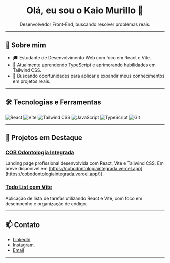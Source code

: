 <h1 align="center">Olá, eu sou o Kaio Murillo 👋</h1>

<p align="center">
  Desenvolvedor Front-End, buscando resolver problemas reais.
</p>

---

## 🚀 Sobre mim

- 🎓 Estudante de Desenvolvimento Web com foco em React e Vite.
- 🌱 Atualmente aprendendo TypeScript e aprimorando habilidades em Tailwind CSS.
- 💼 Buscando oportunidades para aplicar e expandir meus conhecimentos em projetos reais.

---

## 🛠️ Tecnologias e Ferramentas

![React](https://img.shields.io/badge/-React-61DAFB?style=flat&logo=react&logoColor=white)
![Vite](https://img.shields.io/badge/-Vite-646CFF?style=flat&logo=vite&logoColor=white)
![Tailwind CSS](https://img.shields.io/badge/-Tailwind_CSS-38B2AC?style=flat&logo=tailwind-css&logoColor=white)
![JavaScript](https://img.shields.io/badge/-JavaScript-F7DF1E?style=flat&logo=javascript&logoColor=black)
![TypeScript](https://img.shields.io/badge/-TypeScript-3178C6?style=flat&logo=typescript&logoColor=white)
![Git](https://img.shields.io/badge/-Git-F05032?style=flat&logo=git&logoColor=white)

---

## 📂 Projetos em Destaque

### [COB Odontologia Integrada](https://github.com/Drimzart/cobodontologiaintegrada)

Landing page profissional desenvolvida com React, Vite e Tailwind CSS. Em breve disponível em [https://cobodontologiaintegrada.vercel.app](https://cobodontologiaintegrada.vercel.app/)).

### [Todo List com Vite](https://github.com/Drimzart/todo-list-vite)

Aplicação de lista de tarefas utilizando React e Vite, com foco em desempenho e organização de código.

---

## 📫 Contato

- [LinkedIn](https://www.linkedin.com/in/kaio-murillo/)
- [Instagram](https://www.instagram.com/kaiomurill0/).
- [Email](kaio.murillo@yahoo.com.br)

---

